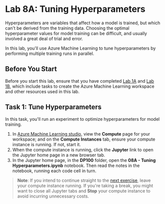 # Lab 8A: Tuning Hyperparameters

Hyperparameters are variables that affect how a model is trained, but which can't be derived from the training data. Choosing the optimal hyperparameter values for model training can be difficult, and usually involved a great deal of trial and error.

In this lab, you'll use Azure Machine Learning to tune hyperparameters by performing multiple training runs in parallel.

## Before You Start

Before you start this lab, ensure that you have completed [Lab 1A](Lab01A.md) and [Lab 1B](Lab01B.md), which include tasks to create the Azure Machine Learning workspace and other resources used in this lab.

## Task 1: Tune Hyperparameters

In this task, you'll run an experiment to optimize hyperparameters for model training.

1. In [Azure Machine Learning studio](https://ml.azure.com), view the **Compute** page for your workspace; and on the **Compute Instances** tab, ensure your compute instance is running. If not, start it.
2. When the compute instance is running, click the **Jupyter** link to open the Jupyter home page in a new browser tab.
3. In the Jupyter home page, in the **DP100** folder, open the **08A - Tuning Hyperparameters.ipynb** notebook. Then read the notes in the notebook, running each code cell in turn.

> **Note**: If you intend to continue straight to the [next exercise](Lab08B.md), leave your compute instance running. If you're taking a break, you might want to close all Jupyter tabs and **Stop** your compute instance to avoid incurring unnecessary costs.
